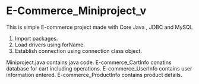 # E-Commerce_Miniproject_v
This is simple E-commerce project made with Core Java , JDBC  and MySQL

1. Import packages.
2. Load drivers using forName.
3. Establish connection using connection class object.

 Miniproject.java contains java code.
 E-commerce_CartInfo conatins database for cart including operations.
 E-commerce_UserInfo contains user information entered.
 E-commerce_ProductInfo contains product details.
